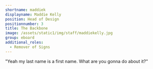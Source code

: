 ```yaml
---
shortname: maddiek
displayname: Maddie Kelly
position: Head of Design
positionnumber: 3
title: The Backbone
image: /assets/static1/img/staff/maddiekelly.jpg
group: eboard
additional_roles:
  - Remover of Signs
---
```


"Yeah my last name is a first name. 
What are you gonna do about it?"
